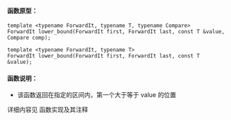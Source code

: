 
#### 函数原型：
```
template <typename ForwardIt, typename T, typename Compare>
ForwardIt lower_bound(ForwardIt first, ForwardIt last, const T &value, Compare comp);

template <typename ForwardIt, typename T>
ForwardIt lower_bound(ForwardIt first, ForwardIt last, const T &value);
```

#### 函数说明：
* 该函数返回在指定的区间内，第一个大于等于 value 的位置

详细内容见 函数实现及其注释

